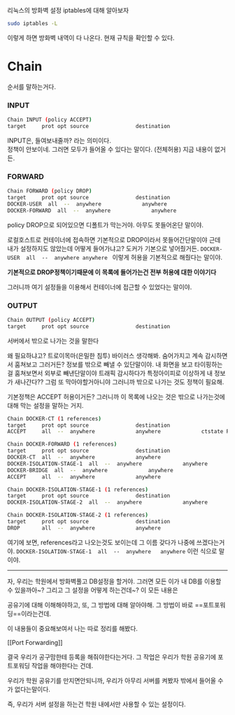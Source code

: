 리눅스의 방화벽 설정 iptables에 대해 알아보자

```sh
sudo iptables -L
```

이렇게 하면 방화벽 내역이 다 나온다.
현재 규칙을 확인할 수 있다.


# Chain
순서를 말하는거다.

### INPUT

```sh
Chain INPUT (policy ACCEPT)
target     prot opt source               destination   
```

INPUT은, 들여보내줄까? 라는 의미이다.  
정책이 안보이네. 
그러면 모두가 들어올 수 있다는 말이다. (전체허용)
지금 내용이 없거든.


### FORWARD

```sh
Chain FORWARD (policy DROP)
target     prot opt source               destination         
DOCKER-USER  all  --  anywhere             anywhere            
DOCKER-FORWARD  all  --  anywhere             anywhere   
```



policy DROP으로 되어있으면 디폴트가 막는거야.
아무도 못들어온단 말이야.

로컬호스트로 컨테이너에 접속하면 기본적으로 DROP이라서 못들어간단말이야
근데 내가 설정하지도 않았는데 어떻게 들어가냐고? 
도커가 기본으로 넣어줬거든. `DOCKER-USER  all  --  anywhere anywhere `
이렇게 허용을 기본적으로 해줬다는 말이야. 

**기본적으로 DROP정책이기때문에 이 목록에 들어가는건 전부 허용에 대한 이야기다**

그러니까 여기 설정들을 이용해서 컨테이너에 접근할 수 있었다는 말이야.



### OUTPUT

```sh
Chain OUTPUT (policy ACCEPT)
target     prot opt source               destination 
```

서버에서 밖으로 나가는 것을 말한다

왜 필요하냐고?
트로이목마(은밀한 침투) 바이러스 생각해봐.
숨어가지고 계속 감시하면서 훔쳐보고 그러거든?
정보를 밖으로 빼낼 수 있단말이야.
내 화면을 보고 타이핑하는걸 훔쳐보면서 외부로 빼낸단말이야
트래픽 감시하다가 특정아이피로 이상하게 내 정보가 새나간다?? 그럼 또 막아야할거아니야
그러니까 밖으로 나가는 것도 정책이 필요해.

기본정책은 ACCEPT 허용이거든?
그러니까 이 목록에 나오는 것은 밖으로 나가는것에 대해 막는 설정을 말하는 거지.



```sh
Chain DOCKER-CT (1 references)
target     prot opt source               destination         
ACCEPT     all  --  anywhere             anywhere             ctstate RELATED,ESTABLISHED

Chain DOCKER-FORWARD (1 references)
target     prot opt source               destination         
DOCKER-CT  all  --  anywhere             anywhere            
DOCKER-ISOLATION-STAGE-1  all  --  anywhere             anywhere            
DOCKER-BRIDGE  all  --  anywhere             anywhere            
ACCEPT     all  --  anywhere             anywhere            

Chain DOCKER-ISOLATION-STAGE-1 (1 references)
target     prot opt source               destination         
DOCKER-ISOLATION-STAGE-2  all  --  anywhere             anywhere            

Chain DOCKER-ISOLATION-STAGE-2 (1 references)
target     prot opt source               destination         
DROP       all  --  anywhere             anywhere            
```

여기에 보면, references라고 나오는것도 보이는데 
그 이름 갖다가 나중에 쓰겠다는거야. 
`DOCKER-ISOLATION-STAGE-1  all  --  anywhere   anywhere`
이런 식으로 말이야.



---


자, 우리는 학원에서 방화벽풀고 DB설정을 할거야.
그러면 모든 이가 내 DB를 이용할 수 있을까아~?
그리고 그 설정을 어떻게 하는건데~?
이 모든 내용은 

공유기에 대해 이해해야하고, 
또, 그 방법에 대해 알아야해. 
그 방법이 바로 ==포트포워딩==이라는건데.

이 내용들이 중요해보여서 나는 따로 정리를 해봤다.

[[Port Forwarding]]

결국 우리가 공구맘한테 등록을 해줘야한다는거다.
그 작업은 우리가 학원 공유기에 포트포워딩 작업을 해야한다는 건데.

우리가 학원 공유기를 만지면안되니까, 우리가 아무리 서버를 켜봤자 밖에서 들어올 수가 없다는말이다.

즉, 우리가 서버 설정을 하는건 학원 내에서만 사용할 수 있는 설정이다.